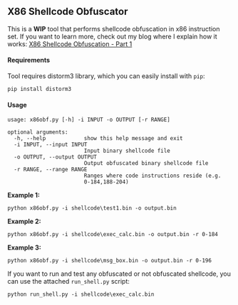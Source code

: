 ## X86 Shellcode Obfuscator

This is a **WIP** tool that performs shellcode obfuscation in x86 instruction set.
If you want to learn more, check out my blog where I explain how it works:
[X86 Shellcode Obfuscation - Part 1](https://breakdev.org/)

#### Requirements

Tool requires distorm3 library, which you can easily install with `pip`:
```
pip install distorm3
```

#### Usage

```
usage: x86obf.py [-h] -i INPUT -o OUTPUT [-r RANGE]

optional arguments:
  -h, --help            show this help message and exit
  -i INPUT, --input INPUT
                        Input binary shellcode file
  -o OUTPUT, --output OUTPUT
                        Output obfuscated binary shellcode file
  -r RANGE, --range RANGE
                        Ranges where code instructions reside (e.g.
                        0-184,188-204)
```

**Example 1:**
```
python x86obf.py -i shellcode\test1.bin -o output.bin
```

**Example 2:**
```
python x86obf.py -i shellcode\exec_calc.bin -o output.bin -r 0-184
```

**Example 3:**
```
python x86obf.py -i shellcode\msg_box.bin -o output.bin -r 0-196
```

If you want to run and test any obfuscated or not obfuscated shellcode, you can use the attached `run_shell.py` script:
```
python run_shell.py -i shellcode\exec_calc.bin
```
